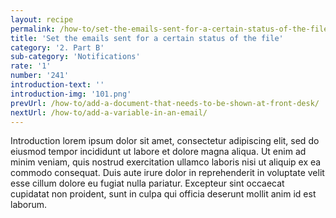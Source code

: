 ```yaml
---
layout: recipe
permalink: /how-to/set-the-emails-sent-for-a-certain-status-of-the-file/
title: 'Set the emails sent for a certain status of the file'
category: '2. Part B'
sub-category: 'Notifications'
rate: '1'
number: '241'
introduction-text: ''
introduction-img: '101.png'
prevUrl: /how-to/add-a-document-that-needs-to-be-shown-at-front-desk/
nextUrl: /how-to/add-a-variable-in-an-email/
---
```


Introduction lorem ipsum dolor sit amet, consectetur adipiscing elit, sed do eiusmod tempor incididunt ut labore et dolore magna aliqua. Ut enim ad minim veniam, quis nostrud exercitation ullamco laboris nisi ut aliquip ex ea commodo consequat. Duis aute irure dolor in reprehenderit in voluptate velit esse cillum dolore eu fugiat nulla pariatur. Excepteur sint occaecat cupidatat non proident, sunt in culpa qui officia deserunt mollit anim id est laborum.

